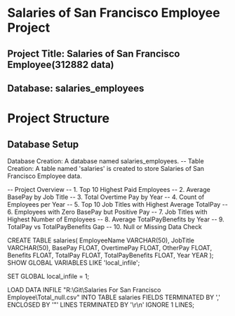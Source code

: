 # Salaries of San Francisco Employee Project
## Project Title: Salaries of San Francisco Employee(312882 data)
## Database: salaries_employees

# Project Structure
## Database Setup
Database Creation: A database named salaries_employees.
-- Table Creation: A table named 'salaries' is created to store Salaries of San Francisco Employee data.

-- Project Overview
-- 1. Top 10 Highest Paid Employees
-- 2. Average BasePay by Job Title
-- 3. Total Overtime Pay by Year
-- 4. Count of Employees per Year
-- 5. Top 10 Job Titles with Highest Average TotalPay
-- 6. Employees with Zero BasePay but Positive Pay
-- 7. Job Titles with Highest Number of Employees
-- 8. Average TotalPayBenefits by Year
-- 9. TotalPay vs TotalPayBenefits Gap
-- 10. Null or Missing Data Check

CREATE TABLE salaries(
EmployeeName VARCHAR(50),
JobTitle VARCHAR(50),
BasePay FLOAT,
OvertimePay FLOAT,
OtherPay FLOAT,
Benefits FLOAT,
TotalPay FLOAT,
TotalPayBenefits FLOAT,
Year YEAR
);
SHOW GLOBAL VARIABLES LIKE 'local_infile';

SET GLOBAL local_infile = 1;

LOAD DATA INFILE 
"R:\\Git\\Salaries For San Francisco Employee\\Total_null.csv"
INTO TABLE salaries
FIELDS TERMINATED BY ','
ENCLOSED BY '"'
LINES TERMINATED BY '\r\n'
IGNORE 1 LINES;



